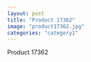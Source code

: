 ```yaml
---
layout: post
title: "Product 17362"
image: "product17362.jpg"
categories: "category1"
---
```

Product 17362
